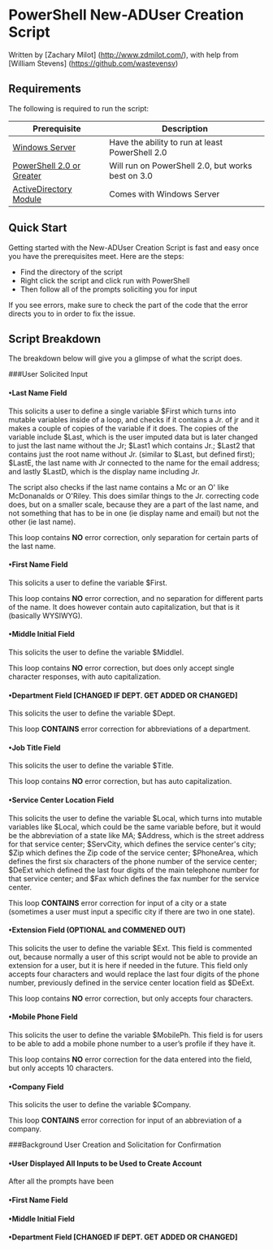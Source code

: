 PowerShell New-ADUser Creation Script
=========

Written by [Zachary Milot] (http://www.zdmilot.com/), with help from [William Stevens] (https://github.com/wastevensv) 

Requirements
------------

The following is required to run the script:

|               Prerequisite                                                                                                                         |               Description                         |
|----------------------------------------------------------------------------------------------------------------------------------------------------|---------------------------------------------------|
|[Windows Server](http://www.microsoft.com/en-us/server-cloud/products/windows-server-2012-r2/)                                                      | Have the ability to run at least PowerShell 2.0   |
|[PowerShell 2.0 or Greater](https://www.microsoft.com/en-us/download/details.aspx?id=40855)                                                         | Will run on PowerShell 2.0, but works best on 3.0 |
|[ActiveDirectory Module](http://blogs.msdn.com/b/rkramesh/archive/2012/01/17/how-to-add-active-directory-module-in-powershell-in-windows-7.aspx)    | Comes with Windows Server                         |

Quick Start
-----------

Getting started with the New-ADUser Creation Script is fast and easy once you
have the prerequisites meet. Here are the steps:

* Find the directory of the script
* Right click the script and click run with PowerShell
* Then follow all of the prompts soliciting you for input

If you see errors, make sure to check the part of the code that the error directs you to in order to fix the issue.

Script Breakdown
--------------------

The breakdown below will give you a glimpse of what the script does.

###User Solicited Input

#### &#8226;Last Name Field

This solicits a user to define a single variable $First which turns into mutable variables inside of a loop, and checks if it contains a
Jr. of jr and it makes a couple of copies of the variable if it does. The copies of the variable
include $Last, which is the user imputed data but is later changed to just the last name without the
Jr; $Last1 which contains Jr.; $Last2 that contains just the root name without Jr. (similar to $Last, but defined first);
$LastE, the last name with Jr connected to the name for the email address; and lastly $LastD, which is the display name
including Jr.

The script also checks if the last name contains a Mc or an O' like McDonanalds or O'Riley. This does similar things to
the Jr. correcting code does, but on a smaller scale, because they are a part of the last name, and not something that has
to be in one (ie display name and email) but not the other (ie last name).

This loop contains <b>NO</b> error correction, only separation for certain parts of the last name.

#### &#8226;First Name Field

This solicits a user to define the variable $First.

This loop contains <b>NO</b> error correction, and no separation for different parts of the name.
It does however contain auto capitalization, but that is it (basically WYSIWYG).

#### &#8226;Middle Initial Field

This solicits the user to define the variable $MiddleI.

This loop contains <b>NO</b> error correction, but does only accept single character responses, with auto capitalization.

#### &#8226;Department Field [CHANGED IF DEPT. GET ADDED OR CHANGED]

This solicits the user to define the variable $Dept.

This loop <b>CONTAINS</b> error correction for abbreviations of a department.

#### &#8226;Job Title Field

This solicits the user to define the variable $Title.

This loop contains <b>NO</b> error correction, but has auto capitalization.

#### &#8226;Service Center Location Field

This solicits the user to define the variable $Local, which turns into mutable variables like $Local, which could be the same
variable before, but it would be the abbreviation of a state like MA; $Address, which is the street address for that service center;
$ServCity, which defines the service center's city; $Zip which defines the Zip code of the service center; $PhoneArea, which defines
the first six characters of the phone number of the service center; $DeExt which defined the last four digits of the main telephone
number for that service center; and $Fax which defines the fax number for the service center.

This loop <b>CONTAINS</b> error correction for input of a city or a state (sometimes a user must input a specific city if there are two in one state).

#### &#8226;Extension Field (OPTIONAL and COMMENED OUT)
 
This solicits the user to define the variable $Ext. This field is commented out, because normally a user of this script would not be
able to provide an extension for a user, but it is here if needed in the future. This field only accepts four characters and would
replace the last four digits of the phone number, previously defined in the service center location field as $DeExt.

This loop contains <b>NO</b> error correction, but only accepts four characters.

#### &#8226;Mobile Phone Field

This solicits the user to define the variable $MobilePh. This field is for users to be able to add a mobile phone number to a user’s profile if they have it.

This loop contains <b>NO</b> error correction for the data entered into the field, but only accepts 10 characters.

#### &#8226;Company Field

This solicits the user to define the variable $Company.

This loop <b>CONTAINS</b> error correction for input of an abbreviation of a company.

###Background User Creation and Solicitation for Confirmation

#### &#8226;User Displayed All Inputs to be Used to Create Account

After all the prompts have been 

#### &#8226;First Name Field



#### &#8226;Middle Initial Field



#### &#8226;Department Field [CHANGED IF DEPT. GET ADDED OR CHANGED]


